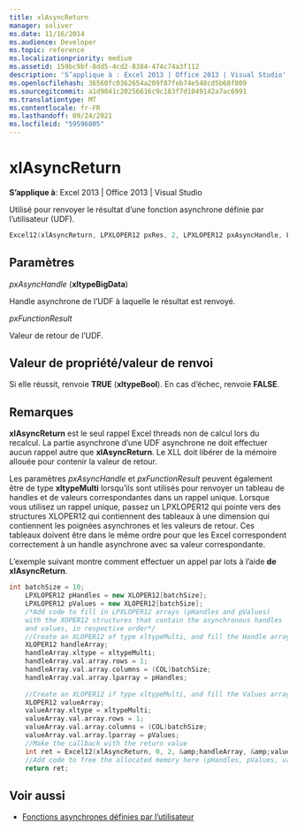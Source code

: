 ```yaml
---
title: xlAsyncReturn
manager: soliver
ms.date: 11/16/2014
ms.audience: Developer
ms.topic: reference
ms.localizationpriority: medium
ms.assetid: 159bc9bf-8dd5-4cd2-8384-474c74a3f112
description: 'S’applique à : Excel 2013 | Office 2013 | Visual Studio'
ms.openlocfilehash: 36560fc0362654a209f87feb74e548cd5b68f809
ms.sourcegitcommit: a1d9041c20256616c9c183f7d1049142a7ac6991
ms.translationtype: MT
ms.contentlocale: fr-FR
ms.lasthandoff: 09/24/2021
ms.locfileid: "59596805"
---
```

# <a name="xlasyncreturn"></a>xlAsyncReturn

**S’applique à**: Excel 2013 | Office 2013 | Visual Studio 
  
Utilisé pour renvoyer le résultat d’une fonction asynchrone définie par l’utilisateur (UDF).
  
```cpp
Excel12(xlAsyncReturn, LPXLOPER12 pxRes, 2, LPXLOPER12 pxAsyncHandle, LPXLOPER12 pxFunctionResult);
```

## <a name="parameters"></a>Paramètres

_pxAsyncHandle_ (**xltypeBigData**)
  
Handle asynchrone de l’UDF à laquelle le résultat est renvoyé.
  
_pxFunctionResult_
  
Valeur de retour de l’UDF.
  
## <a name="property-valuereturn-value"></a>Valeur de propriété/valeur de renvoi

Si elle réussit, renvoie **TRUE** (**xltypeBool**). En cas d’échec, renvoie **FALSE**.
  
## <a name="remarks"></a>Remarques

**xlAsyncReturn** est le seul rappel Excel threads non de calcul lors du recalcul. La partie asynchrone d’une UDF asynchrone ne doit effectuer aucun rappel autre que **xlAsyncReturn**. Le XLL doit libérer de la mémoire allouée pour contenir la valeur de retour.
  
Les paramètres _pxAsyncHandle_ et  _pxFunctionResult_ peuvent également être de type **xltypeMulti** lorsqu’ils sont utilisés pour renvoyer un tableau de handles et de valeurs correspondantes dans un rappel unique. Lorsque vous utilisez un rappel unique, passez un LPXLOPER12 qui pointe vers des structures XLOPER12 qui contiennent des tableaux à une dimension qui contiennent les poignées asynchrones et les valeurs de retour. Ces tableaux doivent être dans le même ordre pour que les Excel correspondent correctement à un handle asynchrone avec sa valeur correspondante. 
  
L’exemple suivant montre comment effectuer un appel par lots à l’aide **de xlAsyncReturn**.
  
```cpp
int batchSize = 10;
    LPXLOPER12 pHandles = new XLOPER12[batchSize];
    LPXLOPER12 pValues = new XLOPER12[batchSize];
    /*Add code to fill in LPXLOPER12 arrays (pHandles and pValues)
    with the XOPER12 structures that contain the asynchronous handles
    and values, in respective order*/
    //Create an XLOPER12 of type xltypeMulti, and fill the Handle array
    XLOPER12 handleArray;
    handleArray.xltype = xltypeMulti;
    handleArray.val.array.rows = 1;
    handleArray.val.array.columns = (COL)batchSize;
    handleArray.val.array.lparray = pHandles;
    
    //Create an XLOPER12 if type xltypeMulti, and fill the Values array
    XLOPER12 valueArray;
    valueArray.xltype = xltypeMulti;
    valueArray.val.array.rows = 1;
    valueArray.val.array.columns = (COL)batchSize;
    valueArray.val.array.lparray = pValues;
    //Make the callback with the return value
    int ret = Excel12(xlAsyncReturn, 0, 2, &amp;handleArray, &amp;valueArray);
    //Add code to free the allocated memory here (pHandles, pValues, valueArray, handleArray)
    return ret;

```

## <a name="see-also"></a>Voir aussi

- [Fonctions asynchrones définies par l’utilisateur](asynchronous-user-defined-functions.md)

